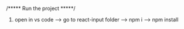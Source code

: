 /***** Run the project  *****/

1. open in vs code --> go to react-input folder --> npm i --> npm install

